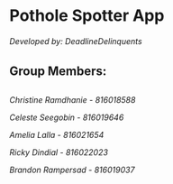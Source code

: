 <h1> Pothole Spotter App </h1>
<h6> Developed by: DeadlineDelinquents </h6>

<h2> Group Members: <h2>
<h6> Christine Ramdhanie - 816018588
  
Celeste Seegobin - 816019646
  
Amelia Lalla - 816021654
  
Ricky Dindial - 816022023
  
Brandon Rampersad -  816019037 </h6>

